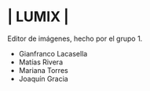 # | LUMIX |                                                           

Editor de imágenes, hecho por el grupo 1.
* Gianfranco Lacasella
* Matías Rivera 
* Mariana Torres
* Joaquín Gracia
